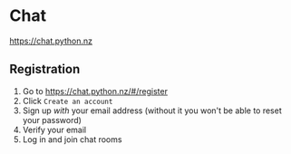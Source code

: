 # Chat

https://chat.python.nz


## Registration

1. Go to https://chat.python.nz/#/register
2. Click `Create an account`
3. Sign up *with* your email address (without it you won't be able to reset your password)
4. Verify your email
5. Log in and join chat rooms
